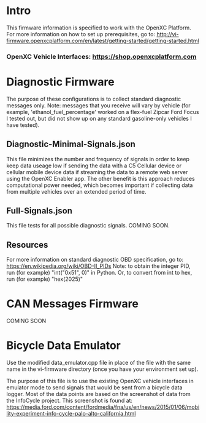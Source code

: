 # Intro
This firmware information is specified to work with the OpenXC Platform. For more information on how to set up prerequisites, go to: http://vi-firmware.openxcplatform.com/en/latest/getting-started/getting-started.html

### OpenXC Vehicle Interfaces: https://shop.openxcplatform.com

# Diagnostic Firmware
The purpose of these configurations is to collect standard diagnostic messages only. Note: messages that you receive will vary by vehicle (for example, 'ethanol_fuel_percentage' worked on a flex-fuel Zipcar Ford Focus I tested out, but did not show up on any standard gasoline-only vehicles I have tested). 

## Diagnostic-Minimal-Signals.json
This file minimizes the number and frequency of signals in order to keep keep data useage low if sending the data with a C5 Cellular device or cellular mobile device data if streaming the data to a remote web server using the OpenXC Enabler app. The other benefit is this approach reduces computational power needed, which becomes important if collecting data from multiple vehicles over an extended period of time. 

## Full-Signals.json
This file tests for all possible diagnostic signals. COMING SOON. 

## Resources
For more information on standard diagnostic OBD specification, go to: https://en.wikipedia.org/wiki/OBD-II_PIDs
Note: to obtain the integer PID, run (for example) "int("0x51", 0)" in Python. Or, to convert from int to hex, run (for example) "hex(2025)"

# CAN Messages Firmware
COMING SOON

# Bicycle Data Emulator
Use the modified data_emulator.cpp file in place of the file with the same name in the vi-firmware directory (once you have your environment set up). 

The purpose of this file is to use the existing OpenXC vehicle interfaces in emulator mode to send signals that would be sent from a bicycle data logger. Most of the data points are based on the screenshot of data from the InfoCycle project. This screenshot is found at: https://media.ford.com/content/fordmedia/fna/us/en/news/2015/01/06/mobility-experiment-info-cycle-palo-alto-california.html

